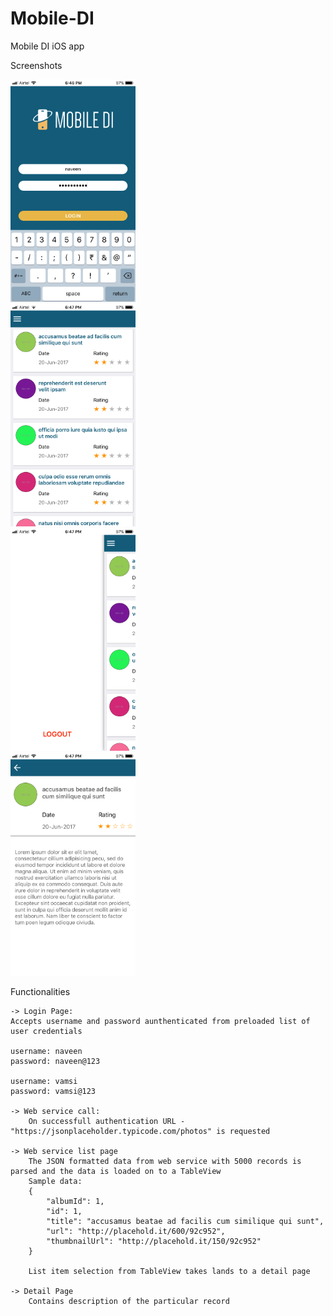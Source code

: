 # Mobile-DI
Mobile DI iOS app

Screenshots 

<img src="screenshots/login.PNG" width="200"></br>
<img src="screenshots/tableview.PNG" width="200"></br>
<img src="screenshots/nav.PNG" width="200"></br>
<img src="screenshots/detailpage.PNG" width="200"></br>

Functionalities

    -> Login Page:
    Accepts username and password aunthenticated from preloaded list of user credentials 

    username: naveen
    password: naveen@123
    
    username: vamsi
    password: vamsi@123

    -> Web service call:
        On successfull authentication URL - "https://jsonplaceholder.typicode.com/photos" is requested

    -> Web service list page
        The JSON formatted data from web service with 5000 records is parsed and the data is loaded on to a TableView 
        Sample data:
        {
            "albumId": 1,
            "id": 1,
            "title": "accusamus beatae ad facilis cum similique qui sunt",
            "url": "http://placehold.it/600/92c952",
            "thumbnailUrl": "http://placehold.it/150/92c952"
        }

        List item selection from TableView takes lands to a detail page

    -> Detail Page
        Contains description of the particular record
    




